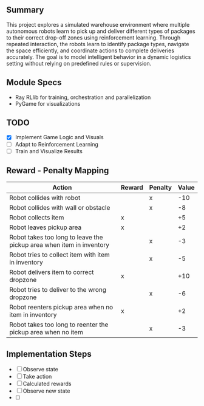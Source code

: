 ﻿## Summary
This project explores a simulated warehouse environment where multiple autonomous robots learn to pick up and deliver different types of packages to their correct drop-off zones using reinforcement learning. 
Through repeated interaction, the robots learn to identify package types, navigate the space efficiently, and coordinate actions to complete deliveries accurately. 
The goal is to model intelligent behavior in a dynamic logistics setting without relying on predefined rules or supervision.

## Module Specs
- Ray RLlib for training, orchestration and parallelization 
- PyGame for visualizations
## TODO
- [x] Implement Game Logic and Visuals
- [ ] Adapt to Reinforcement Learning
- [ ] Train and Visualize Results

## Reward - Penalty Mapping
| Action                                                               |Reward|Penalty|Value|
|----------------------------------------------------------------------|-|-|-|
| Robot collides with robot                                            ||x|-10
| Robot collides with wall or obstacle                                 ||x|-8
| Robot collects item                                                  |x||+5
| Robot leaves pickup area                                             |x||+2
| Robot takes too long to leave the pickup area when item in inventory ||x|-3
| Robot tries to collect item with item in inventory                   ||x|-5
| Robot delivers item to correct dropzone                              |x||+10
| Robot tries to deliver to the wrong dropzone                         ||x|-6
| Robot reenters pickup area when no item in inventory                 |x||+2
| Robot takes too long to reenter the pickup area when no item         ||x|-3


## Implementation Steps
- [ ] Observe state
- [ ] Take action
- [ ] Calculated rewards
- [ ] Observe new state
- [ ]